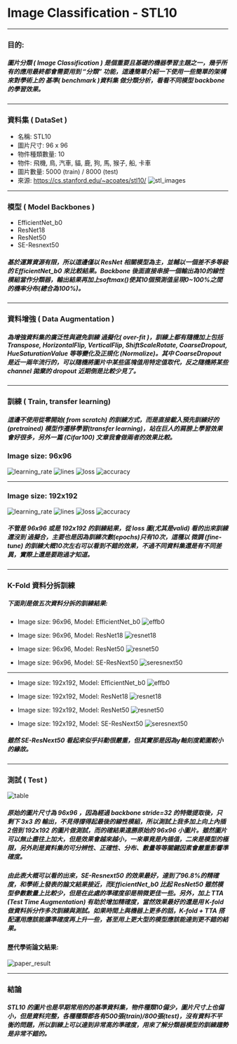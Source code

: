 # Image Classification - STL10
***
### 目的:
##### 圖片分類 ( Image Classification ) 是個重要且基礎的機器學習主題之一，幾乎所有的應用最終都會需要用到 “分類” 功能，這邊簡單介紹一下使用一些簡單的架構來對學術上的 基準( benchmark )資料集 做分類分析，看看不同模型 backbone 的學習效果。
***
### 資料集 ( DataSet )
* 名稱: STL10
* 圖片尺寸: 96 x 96
* 物件種類數量: 10
* 物件: 飛機, 鳥, 汽車, 貓, 鹿, 狗, 馬, 猴子, 船, 卡車
* 圖片數量: 5000 (train) / 8000 (test)
* 來源: https://cs.stanford.edu/~acoates/stl10/
![stl_images](./images/stl_images.png)
***
### 模型 ( Model Backbones )
* EfficientNet_b0
* ResNet18
* ResNet50
* SE-Resnext50
##### 基於運算資源有限，所以這邊僅以 ResNet 相關模型為主，並輔以一個差不多等級的 EfficientNet_b0 來比較結果。Backbone 後面直接串接一個輸出為10的線性模組當作分類器，輸出結果再加上softmax()使其10個預測值呈現0~100%之間的機率分布(總合為100%)。
***
### 資料增強 ( Data Augmentation )
##### 為增強資料集的廣泛性與避免訓練 過擬化( over-fit )，訓練上都有隨機加上包括 Transpose, HorizontalFlip, VerticalFlip, ShiftScaleRotate, CoarseDropout, HueSaturationValue 等等變化及正規化 (Normalize)。其中 CoarseDropout 是近一兩年流行的，可以隨機將圖片中某些區塊值用特定值取代，反之隨機將某些 channel 拋棄的 dropout 近期倒是比較少見了。
***
### 訓練 ( Train, transfer learning)
##### 這邊不使用從零開始( from scratch) 的訓練方式，而是直接載入預先訓練好的 (pretrained) 模型作遷移學習(transfer learning)，站在巨人的肩膀上學習效果會好很多，另外一篇 (Cifar100) 文章我會做兩者的效果比較。
### Image size: 96x96
![learning_rate](./images/lr96.png)
![lines](./images/lines96.png)
![loss](./images/loss96.png)
![accuracy](./images/accuracy96.png)
***
### Image size: 192x192
![learning_rate](./images/lr192.png)
![lines](./images/lines192.png)
![loss](./images/loss192.png)
![accuracy](./images/accuracy192.png)
##### 不管是 96x96 或是 192x192 的訓練結果，從 loss 圖(尤其是valid) 看的出來訓練還沒到 過擬合，主要也是因為訓練次數(epochs)只有10次，這種以 微調 (fine-tune) 的訓練大概10次左右可以看到不錯的效果，不過不同資料集還是有不同差異，實際上還是要跑過才知道。
***
### K-Fold 資料分拆訓練
##### 下面則是做五次資料分拆的訓練結果:  

* Image size: 96x96, Model: EfficientNet_b0
![effb0](./images/img96_effb0.png)  

* Image size: 96x96, Model: ResNet18
![resnet18](./images/img96_resnet18.png)  

* Image size: 96x96, Model: ResNet50
![resnet50](./images/img96_resnet50.png)  

* Image size: 96x96, Model: SE-ResNext50
![seresnext50](./images/img96_seresnext50.png)
***
* Image size: 192x192, Model: EfficientNet_b0
![effb0](./images/img192_effb0.png)  

* Image size: 192x192, Model: ResNet18
![resnet18](./images/img192_resnet18.png)  

* Image size: 192x192, Model: ResNet50
![resnet50](./images/img192_resnet50.png)  

* Image size: 192x192, Model: SE-ResNext50
![seresnext50](./images/img192_seresnext50.png)  

##### 雖然 SE-ResNext50 看起來似乎抖動很嚴重，但其實那是因為y軸刻度範圍較小的緣故。
***
### 測試 ( Test )
![table](./images/table.png)  
##### 原始的圖片尺寸為 96x96 ，因為經過 backbone stride=32 的特徵提取後，只剩下 3x3 的 輸出，不見得撐得起最後的線性模組，所以測試上我多加上向上內插2倍到 192x192 的圖片做測試，而的確結果遠勝原始的 96x96 小圖片。雖然圖片可以無止盡往上加大，但是效果會越來越小，一來畢竟是內插值，二來是模型的極限，另外則是資料集的可分辨性、正確性、分布、數量等等關鍵因素會嚴重影響準確度。  
##### 由此表大概可以看的出來，SE-Resnext50 的效果最好，達到了96.8%的精確度，和學術上發表的論文結果接近，而EfficientNet_b0 比起 ResNet50 雖然模型參數數量上比較少，但是在此處的準確度卻是稍微更佳一些。另外，加上 TTA (Test Time Augmentation) 有助於增加精確度，當然效果最好的還是用 K-fold 做資料拆分作多次訓練與測試。如果時間上與機器上更多的話，K-fold + TTA 搭配運用應該能讓準確度再上升一些，甚至用上更大型的模型應該能達到更不錯的結果。  
#### 歷代學術論文結果:
![paper_result](./images/paper_result.png)  
***
### 結論
##### STL10 的圖片也是早期常用的的基準資料集，物件種類10偏少，圖片尺寸上也偏小，但是資料完整，各種種類都各有500張(train)/800張(test)，沒有資料不平衡的問題，所以訓練上可以達到非常高的準確度，用來了解分類器模型的訓練趨勢是非常不錯的。
